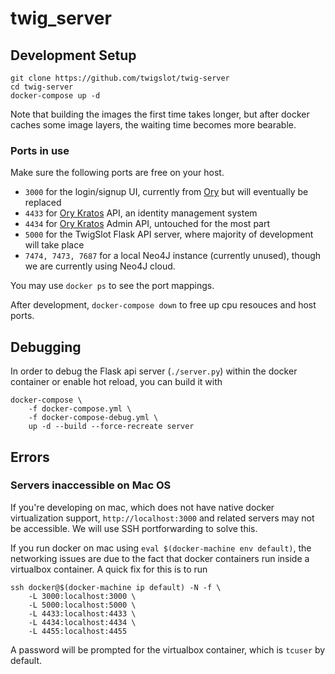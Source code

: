 # twig_server

## Development Setup
```shell
git clone https://github.com/twigslot/twig-server
cd twig-server
docker-compose up -d 
```
Note that building the images the first time takes longer, but after docker caches some image layers, the waiting time becomes more bearable.

### Ports in use
Make sure the following ports are free on your host. 

- `3000` for the login/signup UI, currently from [Ory](https://github.com/ory/kratos-selfservice-ui-node/) but will eventually be replaced
- `4433` for [Ory Kratos](https://www.ory.sh/kratos/) API, an identity management system
- `4434` for [Ory Kratos](https://www.ory.sh/kratos/) Admin API, untouched for the most part
- `5000` for the TwigSlot Flask API server, where majority of development will take place
- `7474, 7473, 7687` for a local Neo4J instance (currently unused), though we are currently using Neo4J cloud.

You may use `docker ps` to see the port mappings.

After development, `docker-compose down` to free up cpu resouces and host ports.

## Debugging
In order to debug the Flask api server (`./server.py`) within the docker container or enable hot reload, you can build it with
```shell
docker-compose \
    -f docker-compose.yml \
    -f docker-compose-debug.yml \
    up -d --build --force-recreate server
```

## Errors
### Servers inaccessible on Mac OS
If you're developing on mac, which does not have native docker virtualization support, `http://localhost:3000` and related servers may not be accessible. We will use SSH portforwarding to solve this.

If you run docker on mac using `eval $(docker-machine env default)`, the networking issues are due to the fact that docker containers run inside a virtualbox container. A quick fix for this is to run
```shell
ssh docker@$(docker-machine ip default) -N -f \
    -L 3000:localhost:3000 \
    -L 5000:localhost:5000 \
    -L 4433:localhost:4433 \
    -L 4434:localhost:4434 \
    -L 4455:localhost:4455
```
A password will be prompted for the virtualbox container, which is `tcuser` by default.